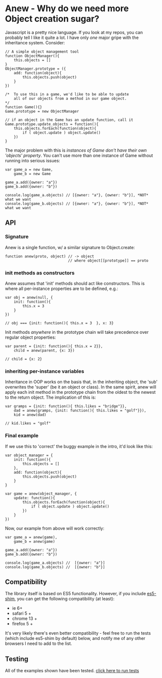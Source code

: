# Anew - Why do we need more Object creation sugar?

Javascript is a pretty nice language.  If you look at my repos, you can probably tell I like it quite a lot.  I have only *one* major gripe with the inheritance system.  Consider:

    // A simple object management tool
    function ObjectManager(){
        this.objects = []
    }
    ObjectManager.prototype = ({
        add: function(object){
            this.objects.push(object)
        }
    })

    /*  To use this in a game, we'd like to be able to update
        all of our objects from a method in our game object.
    */
    function Game(){}
    Game.prototype = new ObjectManager
    
    // if an object in the Game has an update function, call it
    Game.prototype.update_objects = function(){
        this.objects.forEach(function(object){
            if ( object.update ) object.update()
        })
    }

The major problem with this is *instances of Game don't have their own 'objects' property*. You can't use more than one instance of Game without running into serious issues:

    var game_a = new Game,
        game_b = new Game

    game_a.add({owner: "a"})
    game_b.add({owner: "b"})

    console.log(game_a.objects) // [{owner: "a"}, {owner: "b"}], *NOT* what we want
    console.log(game_b.objects) // [{owner: "a"}, {owner: "b"}], *NOT* what we want

## API

### Signature

Anew is a single function, w/ a similar signature to Object.create:

    function anew(proto, object) // -> object 
                                 // where object[[prototype]] == proto

### init methods as constructors

Anew assumes that 'init' methods should act like constructors.  This is where all per-instance
properties are to be defined, e.g.:

    var obj = anew(null, {
        init: function(){
            this.x = 3   
        }
    })

    // obj === {init: function(){ this.x = 3  }, x: 3}

Init methods *anywhere* in the prototype chain will take precedence over regular object properties:

    var parent = {init: function(){ this.x = 2}},
        child = anew(parent, {x: 3})

    // child = {x: 2}

### inheriting per-instance variables

Inheritance in OOP works on the basis that, in the inheriting object, the 'sub' overwrites the 'super' (be it an object or class).  In the same spirit, anew will apply each init method in the prototype chain from the oldest to the newest to the return object.  The implication of this is:

    var gramps = {init: function(){ this.likes = "bridge"}},
        dad = anew(gramps, {init: function(){ this.likes = "golf"}}),
        kid = anew(dad)
    
    // kid.likes = "golf" 

### Final example

If we use this to 'correct' the buggy example in the intro, it'd look like this:

    var object_manager = {
        init: function(){
            this.objects = []
        },
        add: function(object){
            this.objects.push(object)   
        }
    }

    var game = anew(object_manager, {
        update: function(){
            this.objects.forEach(function(object){
                if ( object.update ) object.update()
            })
        }
    })

Now, our example from above will work correctly:

    var game_a = anew(game),
        game_b = anew(game)

    game_a.add({owner: "a"})
    game_b.add({owner: "b"})

    console.log(game_a.objects) //  [{owner: "a"}]
    console.log(game_b.objects) //  [{owner: "b"}]


## Compatibility

The library itself is based on ES5 functionality.  However, if you include [es5-shim](https://github.com/kriskowal/es5-shim), you can get the following compatibility (at least):

 * ie 6+
 * safari 5 + 
 * chrome 13 + 
 * firefox 5 + 

It's very likely there's even better compatibility - feel free to run the tests (which include es5-shim by default) below, and notify me of any other browsers I need to add to the list.

## Testing

All of the examples shown have been tested.  [click here to run tests](http://hughfdjackson.github.com/anew/src-test/SpecRunner.html)
